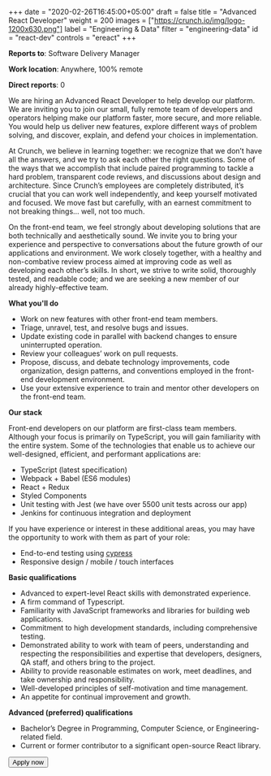 +++
date = "2020-02-26T16:45:00+05:00"
draft = false
title = "Advanced React Developer"
weight = 200
images = ["https://crunch.io/img/logo-1200x630.png"]
label = "Engineering & Data"
filter = "engineering-data"
id = "react-dev"
controls = "ereact"
+++

**Reports to**: Software Delivery Manager

**Work location**: Anywhere, 100% remote

**Direct reports**: 0

We are hiring an Advanced React Developer to help develop our platform. We are inviting you to join our small, fully remote team of developers and operators helping make our platform faster, more secure, and more reliable. You would help us deliver new features, explore different ways of problem solving, and discover, explain, and defend your choices in implementation. 

At Crunch, we believe in learning together: we recognize that we don’t have all the answers, and we try to ask each other the right questions. Some of the ways that we accomplish that include paired programming to tackle a hard problem, transparent code reviews, and discussions about design and architecture. Since Crunch’s employees are completely distributed, it’s crucial that you can work well independently, and keep yourself motivated and focused. We move fast but carefully, with an earnest commitment to not breaking things… well, not too much.

On the front-end team, we feel strongly about developing solutions that are both technically and aesthetically sound. We invite you to bring your experience and perspective to conversations about the future growth of our applications and environment. We work closely together, with a healthy and non-combative review process aimed at improving code as well as developing each other’s skills. In short, we strive to write solid, thoroughly tested, and readable code; and we are seeking a new member of our already highly-effective team.

**What you'll do**

- Work on new features with other front-end team members.
- Triage, unravel, test, and resolve bugs and issues.
- Update existing code in parallel with backend changes to ensure uninterrupted operation.
- Review your colleagues’ work on pull requests.
- Propose, discuss, and debate technology improvements, code organization, design patterns, and conventions employed in the front-end development environment.
- Use your extensive experience to train and mentor other developers on the front-end team.

**Our stack**

Front-end developers on our platform are first-class team members. Although your focus is primarily on TypeScript, you will gain familiarity with the entire system. Some of the technologies that enable us to achieve our well-designed, efficient, and performant applications are:

- TypeScript (latest specification)
- Webpack + Babel (ES6 modules)
- React + Redux
- Styled Components
- Unit testing with Jest (we have over 5500 unit tests across our app)
- Jenkins for continuous integration and deployment

If you have experience or interest in these additional areas, you may have the opportunity to work with them as part of your role:

- End-to-end testing using [cypress](https://www.cypress.io/)
- Responsive design / mobile / touch interfaces

**Basic qualifications**

- Advanced to expert-level React skills with demonstrated experience. 
- A firm command of Typescript.
- Familiarity with JavaScript frameworks and libraries for building web applications.
- Commitment to high development standards, including comprehensive testing.
- Demonstrated ability to work with team of peers, understanding and respecting the responsibilities and expertise that developers, designers, QA staff, and others bring to the project.
- Ability to provide reasonable estimates on work, meet deadlines, and take ownership and responsibility.
- Well-developed principles of self-motivation and time management.
- An appetite for continual improvement and growth.

**Advanced (preferred) qualifications**

- Bachelor’s Degree in Programming, Computer Science, or Engineering-related field.
- Current or former contributor to a significant open-source React library.

<button class="btn btn-primary" onclick="location.href='https://jobs.smartrecruiters.com/oneclick-ui/company/YouGov1/publication/19d99e64-f9b4-4167-a2e6-e1967b0d2e2f?dcr_id=DCRA1';">Apply now</button>
